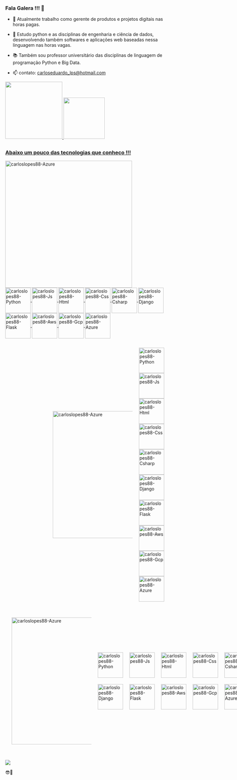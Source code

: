 ### Fala Galera !!! 👋
  
- 🔭 Atualmente trabalho como gerente de produtos e projetos digitais nas horas pagas.
  
- 🌱 Estudo python e as disciplinas de engenharia e ciência de dados, desenvolvendo também softwares e aplicações web baseadas nessa linguagem nas horas vagas.
  
- 📚 Também sou professor universitário das disciplinas de linguagem de programação Python e Big Data.
  
- 📫 contato: carloseduardo_lps@hotmail.com
  
<div>
  <a href="https://github.com/rafaballerini">
  <img height="180em" src="https://github-readme-stats.vercel.app/api?username=carloslopes88&show_icons=true&theme=tokyonight&include_all_commits=true&count_private=true"/>
  <img height="130em" src="https://github-readme-stats.vercel.app/api/top-langs/?username=carloslopes88&layout=compact&langs_count=7&theme=tokyonight"/>
</div>
<div>
  
</div>

##

### Abaixo um pouco das tecnologias que conheço !!! 

<div id="principal">
  <div id="1">
    <img align="center" alt="carloslopes88-Azure" height="400" width="400" src="https://skillicons.dev/icons?i=azure">
  </div>
  <div id="2">
    <img align="center" alt="carloslopes88-Python" height="80" width="80" src="https://skillicons.dev/icons?i=python">
    <img align="center" alt="carloslopes88-Js" height="80" width="80" src="https://skillicons.dev/icons?i=js">
    <img align="center" alt="carloslopes88-Html" height="80" width="80" src="https://skillicons.dev/icons?i=html">
    <img align="center" alt="carloslopes88-Css" height="80" width="80" src="https://skillicons.dev/icons?i=css">
    <img align="center" alt="carloslopes88-Csharp" height="80" width="80" src="https://skillicons.dev/icons?i=cs">
    <img align="center" alt="carloslopes88-Django" height="80" width="80" src="https://skillicons.dev/icons?i=django">
    <img align="center" alt="carloslopes88-Flask" height="80" width="80" src="https://skillicons.dev/icons?i=flask">
    <img align="center" alt="carloslopes88-Aws" height="80" width="80" src="https://skillicons.dev/icons?i=aws">
    <img align="center" alt="carloslopes88-Gcp" height="80" width="80" src="https://skillicons.dev/icons?i=gcp">
    <img align="center" alt="carloslopes88-Azure" height="80" width="80" src="https://skillicons.dev/icons?i=azure">
  </div>
</div>

##

<div style="display: flex; align-items: center;">
  <div style="max-width: 50%;margin-left: 150px;">
    <img align="center" alt="carloslopes88-Azure" height="400" width="400" src="https://skillicons.dev/icons?i=azure">
  </div>
  <div style="flex: 2;margin-left: 20px;">
    <img align="center" alt="carloslopes88-Python" height="80" width="80" src="https://skillicons.dev/icons?i=python">
    <img align="center" alt="carloslopes88-Js" height="80" width="80" src="https://skillicons.dev/icons?i=js">
    <img align="center" alt="carloslopes88-Html" height="80" width="80" src="https://skillicons.dev/icons?i=html">
    <img align="center" alt="carloslopes88-Css" height="80" width="80" src="https://skillicons.dev/icons?i=css">
    <img align="center" alt="carloslopes88-Csharp" height="80" width="80" src="https://skillicons.dev/icons?i=cs">
    <img align="center" alt="carloslopes88-Django" height="80" width="80" src="https://skillicons.dev/icons?i=django">
    <img align="center" alt="carloslopes88-Flask" height="80" width="80" src="https://skillicons.dev/icons?i=flask">
    <img align="center" alt="carloslopes88-Aws" height="80" width="80" src="https://skillicons.dev/icons?i=aws">
    <img align="center" alt="carloslopes88-Gcp" height="80" width="80" src="https://skillicons.dev/icons?i=gcp">
    <img align="center" alt="carloslopes88-Azure" height="80" width="80" src="https://skillicons.dev/icons?i=azure">
  </div>
</div>

##

<div style="display: flex; align-items: center;">
   <div style="max-width: 50%; margin: 20px;">
     <img align="center" alt="carloslopes88-Azure" height="400" width="400" src="https://skillicons.dev/icons?i=azure">
   </div>
   <div style="flex: 2; display: grid; grid-template-columns: 80px 80px 80px 80px 80px; gap: 20px 20px;">
     <img align="center" alt="carloslopes88-Python" height="80" width="80" src="https://skillicons.dev/icons?i=python">
     <img align="center" alt="carloslopes88-Js" height="80" width="80" src="https://skillicons.dev/icons?i=js">
     <img align="center" alt="carloslopes88-Html" height="80" width="80" src="https://skillicons.dev/icons?i=html">
     <img align="center" alt="carloslopes88-Css" height="80" width="80" src="https://skillicons.dev/icons?i=css">
     <img align="center" alt="carloslopes88-Csharp" height="80" width="80" src="https://skillicons.dev/icons?i=cs">
     <img align="center" alt="carloslopes88-Django" height="80" width="80" src="https://skillicons.dev/icons?i=django">
     <img align="center" alt="carloslopes88-Flask" height="80" width="80" src="https://skillicons.dev/icons?i=flask">
     <img align="center" alt="carloslopes88-Aws" height="80" width="80" src="https://skillicons.dev/icons?i=aws">
     <img align="center" alt="carloslopes88-Gcp" height="80" width="80" src="https://skillicons.dev/icons?i=gcp">
     <img align="center" alt="carloslopes88-Azure" height="80" width="80" src="https://skillicons.dev/icons?i=azure">
   </div>
</div>

##

<div>
  <a href="https://www.linkedin.com/in/carlos-eduardo-lopes-planejamento-empresarial/" target="_blank"><img src="https://img.shields.io/badge/-LinkedIn-%230077B5?style=for-the-badge&logo=linkedin&logoColor=white" target="_blank"></a>
</div>  

😎🤙
